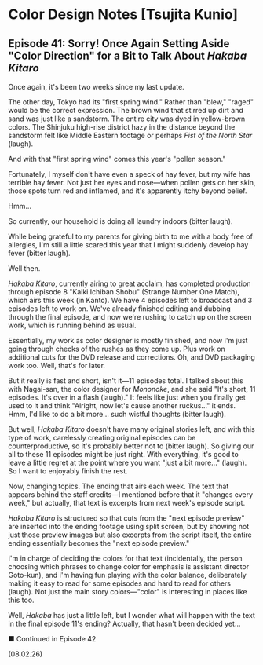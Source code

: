 # Color Design Notes [Tsujita Kunio]

## Episode 41: Sorry! Once Again Setting Aside "Color Direction" for a Bit to Talk About *Hakaba Kitaro*

Once again, it's been two weeks since my last update.

The other day, Tokyo had its "first spring wind." Rather than "blew," "raged" would be the correct expression. The brown wind that stirred up dirt and sand was just like a sandstorm. The entire city was dyed in yellow-brown colors. The Shinjuku high-rise district hazy in the distance beyond the sandstorm felt like Middle Eastern footage or perhaps *Fist of the North Star* (laugh).

And with that "first spring wind" comes this year's "pollen season."

Fortunately, I myself don't have even a speck of hay fever, but my wife has terrible hay fever. Not just her eyes and nose—when pollen gets on her skin, those spots turn red and inflamed, and it's apparently itchy beyond belief.

Hmm...

So currently, our household is doing all laundry indoors (bitter laugh).

While being grateful to my parents for giving birth to me with a body free of allergies, I'm still a little scared this year that I might suddenly develop hay fever (bitter laugh).

Well then.

*Hakaba Kitaro*, currently airing to great acclaim, has completed production through episode 8 "Kaiki Ichiban Shobu" (Strange Number One Match), which airs this week (in Kanto). We have 4 episodes left to broadcast and 3 episodes left to work on. We've already finished editing and dubbing through the final episode, and now we're rushing to catch up on the screen work, which is running behind as usual.

Essentially, my work as color designer is mostly finished, and now I'm just going through checks of the rushes as they come up. Plus work on additional cuts for the DVD release and corrections. Oh, and DVD packaging work too. Well, that's for later.

But it really is fast and short, isn't it—11 episodes total. I talked about this with Nagai-san, the color designer for *Mononoke*, and she said "It's short, 11 episodes. It's over in a flash (laugh)." It feels like just when you finally get used to it and think "Alright, now let's cause another ruckus..." it ends. Hmm, I'd like to do a bit more... such wistful thoughts (bitter laugh).

But well, *Hakaba Kitaro* doesn't have many original stories left, and with this type of work, carelessly creating original episodes can be counterproductive, so it's probably better not to (bitter laugh). So giving our all to these 11 episodes might be just right. With everything, it's good to leave a little regret at the point where you want "just a bit more..." (laugh). So I want to enjoyably finish the rest.

Now, changing topics. The ending that airs each week. The text that appears behind the staff credits—I mentioned before that it "changes every week," but actually, that text is excerpts from next week's episode script.

*Hakaba Kitaro* is structured so that cuts from the "next episode preview" are inserted into the ending footage using split screen, but by showing not just those preview images but also excerpts from the script itself, the entire ending essentially becomes the "next episode preview."

I'm in charge of deciding the colors for that text (incidentally, the person choosing which phrases to change color for emphasis is assistant director Goto-kun), and I'm having fun playing with the color balance, deliberately making it easy to read for some episodes and hard to read for others (laugh). Not just the main story colors—"color" is interesting in places like this too.

Well, *Hakaba* has just a little left, but I wonder what will happen with the text in the final episode 11's ending? Actually, that hasn't been decided yet...

■ Continued in Episode 42

(08.02.26)